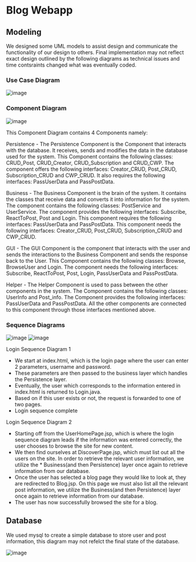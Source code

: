 # Blog Webapp

## Modeling ##
We designed some UML models to assist design and communicate the functionality of our design to others. Final implementation may not reflect exact design outlined by the following diagrams as technical issues and time contsraints changed what was eventually coded.

### Use Case Diagram ###
![image](https://user-images.githubusercontent.com/114177995/226065871-7609b241-130a-4881-8365-36aa4b2e2ab6.png)

### Component Diagram ###
![image](https://user-images.githubusercontent.com/114177995/226065482-9d817eb6-bb73-4d6e-ba64-0788c3c8ba17.png)

This Component Diagram contains 4 Components namely:

Persistence - The Persistence Component is the Component that interacts with the database. It receives, sends and modifies the data in the database used for the system. This Component contains the following classes: CRUD_Post, CRUD_Creator, CRUD_Subscription and CRUD_CWP. The component offers the following interfaces: Creator_CRUD, Post_CRUD, Subscription_CRUD and CWP_CRUD. It also requires the following interfaces: PassUserData and PassPostData.

Business - The Business Component is the brain of the system. It contains the classes that receive data and converts it into information for the system. The component contains the following classes: PostService and UserService. The component provides the following interfaces: Subscribe, ReactToPost, Post and Login. This component requires the following interfaces: PassUserData and PassPostData. This component needs the following interfaces: Creator_CRUD, Post_CRUD, Subscription_CRUD and CWP_CRUD.

GUI - The GUI Component is the component that interacts with the user and sends the interactions to the Business Component and sends the response back to the User. This Component contains the following classes: Browse, BrowseUser and Login. The component needs the following interfaces:  Subscribe, ReactToPost, Post, Login, PassUserData and PassPostData.
 
Helper - The Helper Component is used to pass between the other components in the system. The Component contains the following classes: UserInfo and Post_info. The Component provides the following interfaces: PassUserData and PassPostData. All the other components are connected to this component through those interfaces mentioned above.  

### Sequence Diagrams ### 
![image](https://user-images.githubusercontent.com/114177995/226065559-c3808c30-01f8-4395-a72a-4f1e795ee532.png)
![image](https://user-images.githubusercontent.com/114177995/226065700-8e6017d3-cfdd-4742-8ce3-7162b6ae9e36.png)

Login Sequence Diagram 1
* We start at index.html, which is the login page where the user can enter 2 parameters, username and password.
* These parameters are then passed to the business layer which handles the Persistence layer.
* Eventually, the user which corresponds to the information entered in index.html is returned to Login.java.
* Based on if this user exists or not, the request is forwarded to one of two pages.
* Login sequence complete

Login Sequence Diagram 2
* Starting off from the UserHomePage.jsp, which is where the login sequence diagram leads if the information was entered correctly, the user chooses to browse the site for new content.
* We then find ourselves at DiscoverPage.jsp, which must list out all the users on the site. In order to retrieve the relevant user information, we utilize the * Business(and then Persistence) layer once again to retrieve information from our database.
* Once the user has selected a blog page they would like to look at, they are redirected to Blog.jsp. On this page we must also list all the relevant post information, we utilize the Business(and then Persistence) layer once again to retrieve information from our database.
* The user has now successfully browsed the site for a blog.


## Database ##
We used mysql to create a simple database to store user and post information, this diagram may not refelct the final state of the database.

![image](https://user-images.githubusercontent.com/114177995/226065609-d0132cd8-d2de-4e3d-a68c-00761abd4757.png)
